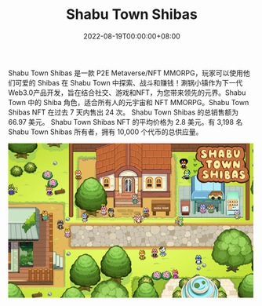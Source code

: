 ﻿---
title: "Shabu Town Shibas"
description: "🎉社交。 ⚔️ 战斗。 💰赚。 |适合所有人的 Metaverse 和 NFT MMORPG。"
date: 2022-08-19T00:00:00+08:00
lastmod: 2022-08-19T00:00:00+08:00
draft: false
authors: ["boogArno"]
featuredImage: "shabu-town-shibas.png"
tags: ["NFT Games","Shabu Town Shibas"]
categories: ["nfts"]
nfts: ["NFT Games"]
blockchain: "ETH"
website: "https://www.shabu.town/"
twitter: "https://twitter.com/shabutown"
discord: "https://discord.gg/T2Fhuh38W5"
telegram: ""
github: ""
youtube: ""
twitch: ""
facebook: ""
instagram: ""
reddit: ""
medium: ""
steam: ""
gitbook: ""
googleplay: ""
appstore: ""
status: "Live"
weight: 
lightgallery: true
toc: true
pinned: false
recommend: false
recommend1: false
---
Shabu Town Shibas 是一款 P2E Metaverse/NFT MMORPG，玩家可以使用他们可爱的 Shibas 在 Shabu Town 中探索、战斗和赚钱！涮锅小镇作为下一代Web3.0产品开发，旨在结合社交、游戏和NFT，为您带来领先的元界。Shabu Town 中的 Shiba 角色，适合所有人的元宇宙和 NFT MMORPG。Shabu Town Shibas NFT 在过去 7 天内售出 24 次。 Shabu Town Shibas 的总销售额为 66.97 美元。 Shabu Town Shibas NFT 的平均价格为 2.8 美元。有 3,198 名 Shabu Town Shibas 所有者，拥有 10,000 个代币的总供应量。

![shabutownshibas-dapp-games-ethereum-image1-500x315_7d957d87e021c6a0a7ffac4a6bfe6542](shabutownshibas-dapp-games-ethereum-image1-500x315_7d957d87e021c6a0a7ffac4a6bfe6542.png)
